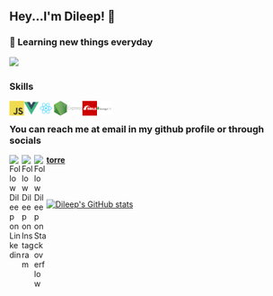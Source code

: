 ## Hey...I'm Dileep! :wave:

### :book: Learning new things everyday

![](https://komarev.com/ghpvc/?username=dileep-reddy-aella&color=green)

### Skills
[<img align="left" alt="JavaScript" width="26px" src="https://raw.githubusercontent.com/github/explore/80688e429a7d4ef2fca1e82350fe8e3517d3494d/topics/javascript/javascript.png" />]()
[<img align="left" alt="Vue" width="26px" src="https://raw.githubusercontent.com/github/explore/80688e429a7d4ef2fca1e82350fe8e3517d3494d/topics/vue/vue.png" />]()
[<img align="left" alt="React" width="26px" src="https://raw.githubusercontent.com/github/explore/80688e429a7d4ef2fca1e82350fe8e3517d3494d/topics/react/react.png" />]()
[<img align="left" alt="Node.js" width="26px" src="https://raw.githubusercontent.com/github/explore/80688e429a7d4ef2fca1e82350fe8e3517d3494d/topics/nodejs/nodejs.png" />]()
[<img align="left" alt="Express" width="26px" src="https://raw.githubusercontent.com/github/explore/80688e429a7d4ef2fca1e82350fe8e3517d3494d/topics/express/express.png" />]()
[<img align="left" alt="Rails" width="26px" src="https://raw.githubusercontent.com/github/explore/80688e429a7d4ef2fca1e82350fe8e3517d3494d/topics/rails/rails.png" />]()
[<img align="left" alt="MongoDB" width="26px" src="https://raw.githubusercontent.com/github/explore/80688e429a7d4ef2fca1e82350fe8e3517d3494d/topics/mongodb/mongodb.png" />]()

<br>

### You can reach me at email in my github profile or through socials

[<img align="left" alt="Follow Dileep on Linkedin" width="22px" src="https://cdn.jsdelivr.net/npm/simple-icons@v3/icons/linkedin.svg" />][linkedin]
[<img align="left" alt="Follow Dileep on Instagram" width="22px" src="https://cdn.jsdelivr.net/npm/simple-icons@v3/icons/instagram.svg" />][instagram]
[<img align="left" alt="Follow Dileep on Stack overflow" width="22px" src="https://cdn.jsdelivr.net/npm/simple-icons@v3/icons/stackoverflow.svg" />][stackoverflow]
[**torre**][torre]

<br><br>

[![Dileep's GitHub stats](https://github-readme-stats.vercel.app/api?username=dileep-reddy-aella&hide=stars&show_icons=true&count_private=true)](https://github.com/anuraghazra/github-readme-stats)

[instagram]: https://www.instagram.com/dileep._.reddy
[linkedin]: https://linkedin.com/in/sai-dileep-reddy-aella
[stackoverflow]: https://stackoverflow.com/users/14095218/dileep-reddy
[torre]: https://torre.co/saidileepreddyaella?utm_source=copy-paste
